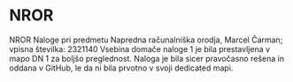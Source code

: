 # NROR
NROR
Naloge pri predmetu Napredna računalniška orodja, Marcel Čarman; vpisna številka: 2321140
Vsebina domače naloge 1 je bila prestavljena v mapo DN 1 za boljšo preglednost. Naloga je bila sicer pravočasno rešena in oddana v GitHub, le da ni bila prvotno v svoji dedicated mapi.
